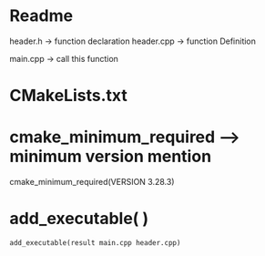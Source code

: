 # Readme

header.h    -> function declaration
header.cpp  -> function Definition

main.cpp    -> call this function

# CMakeLists.txt

# cmake_minimum_required --> minimum version mention

   cmake_minimum_required(VERSION 3.28.3)

# add_executable(<binary> <sourcefiles>)
    
    add_executable(result main.cpp header.cpp)
